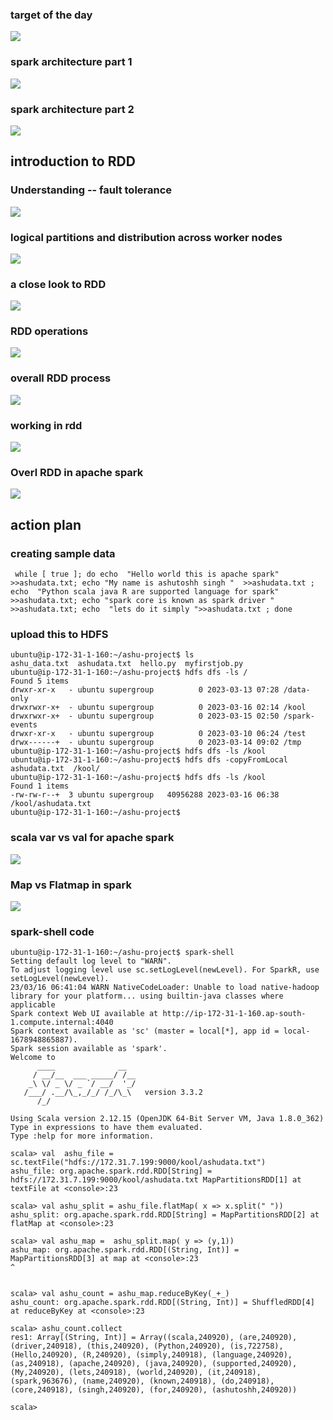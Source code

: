 ### target of the day 

<img src="plan.png">

### spark architecture part 1

<img src="arch1.png">


### spark architecture part 2 

<img src="arch2.png">

##  introduction to RDD 

### Understanding -- fault tolerance 

<img src="fl.png">

### logical partitions and distribution across worker nodes 

<img src="rdd1.png">

### a close look to RDD 

<img src="rdd2.png">

### RDD operations 

<img src="rdd3.png">

### overall RDD process

<img src="dd4.png">

### working in rdd

<img src="work.png">

### Overl RDD in apache spark 

<img src="rdd_done.png">

## action plan 

### creating sample data 

```
 while [ true ]; do echo  "Hello world this is apache spark"  >>ashudata.txt; echo "My name is ashutoshh singh "  >>ashudata.txt ; echo  "Python scala java R are supported language for spark" >>ashudata.txt; echo "spark core is known as spark driver " >>ashudata.txt; echo  "lets do it simply ">>ashudata.txt ; done
```

### upload this to HDFS 

```
ubuntu@ip-172-31-1-160:~/ashu-project$ ls
ashu_data.txt  ashudata.txt  hello.py  myfirstjob.py
ubuntu@ip-172-31-1-160:~/ashu-project$ hdfs dfs -ls /
Found 5 items
drwxr-xr-x   - ubuntu supergroup          0 2023-03-13 07:28 /data-only
drwxrwxr-x+  - ubuntu supergroup          0 2023-03-16 02:14 /kool
drwxrwxr-x+  - ubuntu supergroup          0 2023-03-15 02:50 /spark-events
drwxr-xr-x   - ubuntu supergroup          0 2023-03-10 06:24 /test
drwx------+  - ubuntu supergroup          0 2023-03-14 09:02 /tmp
ubuntu@ip-172-31-1-160:~/ashu-project$ hdfs dfs -ls /kool 
ubuntu@ip-172-31-1-160:~/ashu-project$ hdfs dfs -copyFromLocal ashudata.txt  /kool/
ubuntu@ip-172-31-1-160:~/ashu-project$ hdfs dfs -ls /kool 
Found 1 items
-rw-rw-r--+  3 ubuntu supergroup   40956288 2023-03-16 06:38 /kool/ashudata.txt
ubuntu@ip-172-31-1-160:~/ashu-project$ 

```

### scala var vs val for apache spark 

<img src="scalavar.png">

### Map vs Flatmap in spark 

<img src="mapf.png">

### spark-shell code 

```
ubuntu@ip-172-31-1-160:~/ashu-project$ spark-shell
Setting default log level to "WARN".
To adjust logging level use sc.setLogLevel(newLevel). For SparkR, use setLogLevel(newLevel).
23/03/16 06:41:04 WARN NativeCodeLoader: Unable to load native-hadoop library for your platform... using builtin-java classes where applicable
Spark context Web UI available at http://ip-172-31-1-160.ap-south-1.compute.internal:4040
Spark context available as 'sc' (master = local[*], app id = local-1678948865887).
Spark session available as 'spark'.
Welcome to
      ____              __
     / __/__  ___ _____/ /__
    _\ \/ _ \/ _ `/ __/  '_/
   /___/ .__/\_,_/_/ /_/\_\   version 3.3.2
      /_/
         
Using Scala version 2.12.15 (OpenJDK 64-Bit Server VM, Java 1.8.0_362)
Type in expressions to have them evaluated.
Type :help for more information.

scala> val  ashu_file = sc.textFile("hdfs://172.31.7.199:9000/kool/ashudata.txt")
ashu_file: org.apache.spark.rdd.RDD[String] = hdfs://172.31.7.199:9000/kool/ashudata.txt MapPartitionsRDD[1] at textFile at <console>:23

scala> val ashu_split = ashu_file.flatMap( x => x.split(" "))
ashu_split: org.apache.spark.rdd.RDD[String] = MapPartitionsRDD[2] at flatMap at <console>:23

scala> val ashu_map =  ashu_split.map( y => (y,1))
ashu_map: org.apache.spark.rdd.RDD[(String, Int)] = MapPartitionsRDD[3] at map at <console>:23                                 ^


scala> val ashu_count = ashu_map.reduceByKey(_+_)
ashu_count: org.apache.spark.rdd.RDD[(String, Int)] = ShuffledRDD[4] at reduceByKey at <console>:23

scala> ashu_count.collect
res1: Array[(String, Int)] = Array((scala,240920), (are,240920), (driver,240918), (this,240920), (Python,240920), (is,722758), (Hello,240920), (R,240920), (simply,240918), (language,240920), (as,240918), (apache,240920), (java,240920), (supported,240920), (My,240920), (lets,240918), (world,240920), (it,240918), (spark,963676), (name,240920), (known,240918), (do,240918), (core,240918), (singh,240920), (for,240920), (ashutoshh,240920))

scala> 

```




